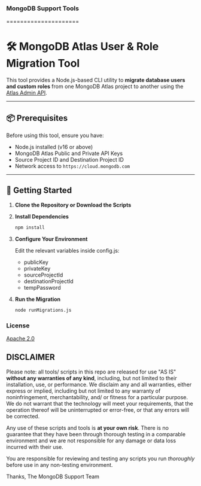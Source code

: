 ### MongoDB Support Tools

=====================

# 🛠️ MongoDB Atlas User & Role Migration Tool

This tool provides a Node.js-based CLI utility to **migrate database users and custom roles** from one MongoDB Atlas project to another using the [Atlas Admin API](https://www.mongodb.com/docs/atlas/reference/api-resources-spec/v2/).

---

## 📦 Prerequisites

Before using this tool, ensure you have:

- Node.js installed (v16 or above)
- MongoDB Atlas Public and Private API Keys
- Source Project ID and Destination Project ID
- Network access to `https://cloud.mongodb.com`

---

## 🚀 Getting Started

1. **Clone the Repository or Download the Scripts**

2. **Install Dependencies**

   ```bash
   npm install
   ```

3. **Configure Your Environment**

   Edit the relevant variables inside config.js:

   - publicKey
   - privateKey
   - sourceProjectId
   - destinationProjectId
   - tempPassword

4. **Run the Migration**

   ```bash
   node runMigrations.js
   ```

### License

[Apache 2.0](http://www.apache.org/licenses/LICENSE-2.0)

DISCLAIMER
----------
Please note: all tools/ scripts in this repo are released for use "AS IS" **without any warranties of any kind**,
including, but not limited to their installation, use, or performance.  We disclaim any and all warranties, either
express or implied, including but not limited to any warranty of noninfringement, merchantability, and/ or fitness
for a particular purpose.  We do not warrant that the technology will meet your requirements, that the operation
thereof will be uninterrupted or error-free, or that any errors will be corrected.

Any use of these scripts and tools is **at your own risk**.  There is no guarantee that they have been through
thorough testing in a comparable environment and we are not responsible for any damage or data loss incurred with
their use.

You are responsible for reviewing and testing any scripts you run *thoroughly* before use in any non-testing
environment.

Thanks,
The MongoDB Support Team
